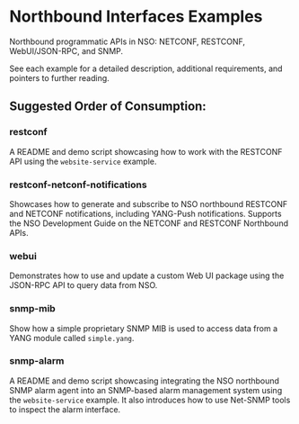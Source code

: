 Northbound Interfaces Examples
==============================

Northbound programmatic APIs in NSO: NETCONF, RESTCONF, WebUI/JSON-RPC, and
SNMP.

See each example for a detailed description, additional requirements, and
pointers to further reading.

Suggested Order of Consumption:
-------------------------------

### restconf
A README and demo script showcasing how to work with the RESTCONF API using the
`website-service` example.

### restconf-netconf-notifications
Showcases how to generate and subscribe to NSO northbound RESTCONF and NETCONF
notifications, including YANG-Push notifications. Supports the NSO Development
Guide on the NETCONF and RESTCONF Northbound APIs.

### webui
Demonstrates how to use and update a custom Web UI package using the
JSON-RPC API to query data from NSO.

### snmp-mib
Show how a simple proprietary SNMP MIB is used to access data from a YANG
module called `simple.yang`.

### snmp-alarm
A README and demo script showcasing integrating the NSO northbound SNMP alarm
agent into an SNMP-based alarm management system using the `website-service`
example. It also introduces how to use Net-SNMP tools to inspect the alarm
interface.
